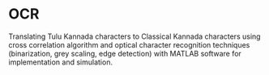 # OCR
Translating Tulu Kannada characters to Classical Kannada characters using cross correlation algorithm and optical character recognition techniques (binarization, grey scaling, edge detection) with MATLAB software for implementation and simulation.
